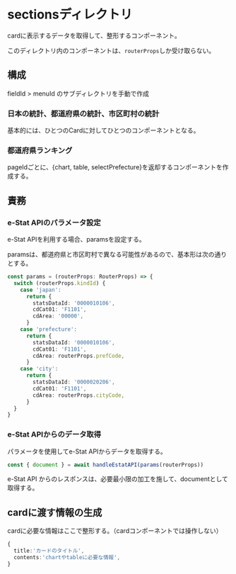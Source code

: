 # sectionsディレクトリ

cardに表示するデータを取得して、整形するコンポーネント。

このディレクトリ内のコンポーネントは、`routerProps`しか受け取らない。

## 構成

fieldId > menuId のサブディレクトリを手動で作成

### 日本の統計、都道府県の統計、市区町村の統計

基本的には、ひとつのCardに対してひとつのコンポーネントとなる。

### 都道府県ランキング

pageIdごとに、{chart, table, selectPrefecture}を返却するコンポーネントを作成する。




## 責務

### e-Stat APIのパラメータ設定

e-Stat APIを利用する場合、paramsを設定する。

paramsは、都道府県と市区町村で異なる可能性があるので、基本形は次の通りとする。

```ts
const params = (routerProps: RouterProps) => {
  switch (routerProps.kindId) {
    case 'japan':
      return {
        statsDataId: '0000010106',
        cdCat01: 'F1101',
        cdArea: '00000',
      }
    case 'prefecture':
      return {
        statsDataId: '0000010106',
        cdCat01: 'F1101',
        cdArea: routerProps.prefCode,
      }
    case 'city':
      return {
        statsDataId: '0000020206',
        cdCat01: 'F1101',
        cdArea: routerProps.cityCode,
      }
  }
}
```

### e-Stat APIからのデータ取得

パラメータを使用してe-Stat APIからデータを取得する。

```ts
const { document } = await handleEstatAPI(params(routerProps))
```

e-Stat API からのレスポンスは、必要最小限の加工を施して、documentとして取得する。

## cardに渡す情報の生成

cardに必要な情報はここで整形する。（cardコンポーネントでは操作しない）

```ts
{
  title:'カードのタイトル',
  contents:'chartやtableに必要な情報',
}
```
